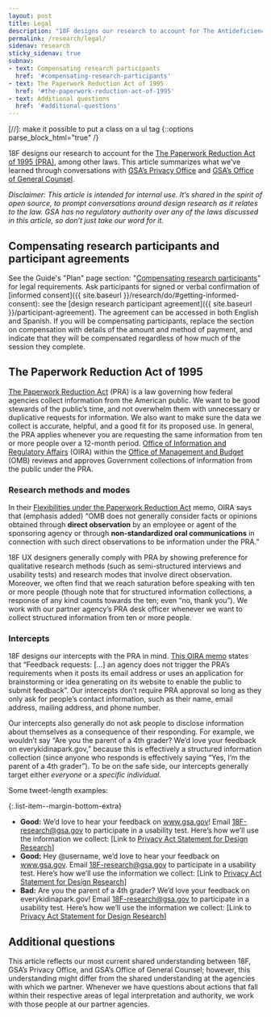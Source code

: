 ```yaml
---
layout: post
title: Legal
description: "18F designs our research to account for The Antideficiency Act and The Paperwork Reduction Act of 1995 (PRA), among other laws."
permalink: /research/legal/
sidenav: research
sticky_sidenav: true
subnav:
- text: Compensating research participants
  href: '#compensating-research-participants'
- text: The Paperwork Reduction Act of 1995
  href: '#the-paperwork-reduction-act-of-1995'
- text: Additional questions
  href: '#additional-questions'
---
```

[//]: make it possible to put a class on a ul tag
{::options parse_block_html="true" /}

18F designs our research to account for the [The Paperwork Reduction Act of 1995 (PRA)](https://pra.digital.gov/), among other laws. This article summarizes what we’ve learned through conversations with [GSA’s Privacy Office](https://www.gsa.gov/reference/gsa-privacy-program) and [GSA’s Office of General Counsel](https://www.gsa.gov/about-us/organization/office-of-general-counsel-overview).

*Disclaimer: This article is intended for internal use. It’s shared in the spirit of open source, to prompt conversations around design research as it relates to the law. GSA has no regulatory authority over any of the laws discussed in this article, so don’t just take our word for it.*


## Compensating research participants and participant agreements

See the Guide's "Plan" page section: "[Compensating research participants]({{site.baseurl}}/research/plan/#compensating-research-participants)" for legal requirements. Ask participants for signed or verbal confirmation of [informed consent]({{ site.baseurl }}/research/do/#getting-informed-consent): see the [design research participant agreement]({{ site.baseurl }}/participant-agreement). The agreement can be accessed in both English and Spanish. If you will be compensating participants, replace the section on compensation with details of the amount and method of payment, and indicate that they will be compensated regardless of how much of the session they complete.


## The Paperwork Reduction Act of 1995

[The Paperwork Reduction Act](https://pra.digital.gov/) (PRA) is a law governing how federal agencies collect information from the American public. We want to be good stewards of the public’s time, and not overwhelm them with unnecessary or duplicative requests for information. We also want to make sure the data we collect is accurate, helpful, and a good fit for its proposed use. In general, the PRA applies whenever you are requesting the same information from ten or more people over a 12-month period. [Office of Information and Regulatory Affairs](https://www.whitehouse.gov/omb/information-regulatory-affairs/) (OIRA) within the [Office of Management and Budget](https://www.whitehouse.gov/omb/) (OMB) reviews and approves Government collections of information from the public under the PRA.

### Research methods and modes

In their [Flexibilities under the Paperwork Reduction Act](https://obamawhitehouse.archives.gov/sites/default/files/omb/inforeg/pra_flexibilities_memo_7_22_16_finalI.pdf) memo, OIRA says that (emphasis added) “OMB does not generally consider facts or opinions obtained through **direct observation** by an employee or agent of the sponsoring agency or through **non-standardized oral communications** in connection with such direct observations to be information under the PRA.”

18F UX designers generally comply with PRA by showing preference for qualitative research methods (such as semi-structured interviews and usability tests) and research modes that involve direct observation. Moreover, we often find that we reach saturation before speaking with ten or more people (though note that for structured information collections, a response of any kind counts towards the ten; even “no, thank you”). We work with our partner agency’s PRA desk officer whenever we want to collect structured information from ten or more people.

### Intercepts

18F designs our intercepts with the PRA in mind. [This OIRA memo](https://obamawhitehouse.archives.gov/sites/default/files/omb/assets/inforeg/SocialMediaGuidance_04072010.pdf) states that “Feedback requests: [...] an agency does not trigger the PRA’s requirements when it posts its email address or uses an application for brainstorming or idea generating on its website to enable the public to submit feedback”. Our intercepts don’t require PRA approval so long as they only ask for people’s contact information, such as their name, email address, mailing address, and phone number.

Our intercepts also generally do not ask people to disclose information about themselves as a consequence of their responding. For example, we wouldn’t say “Are you the parent of a 4th grader? We’d love your feedback on everykidinapark.gov,” because this is effectively a structured information collection (since anyone who responds is effectively saying “Yes, I’m the parent of a 4th grader”). To be on the safe side, our intercepts generally target either *everyone* or a *specific individual.*

Some tweet-length examples:

{:.list-item--margin-bottom-extra}
- **Good:** We’d love to hear your feedback on www.gsa.gov! Email [18F-research@gsa.gov](mailto:18F-research@gsa.gov) to participate in a usability test. Here’s how we’ll use the information we collect: [Link to [Privacy Act Statement for Design Research](https://www.gsa.gov/reference/gsa-privacy-program/privacy-act-statement-for-design-research)]
- **Good:** Hey @username, we’d love to hear your feedback on www.gsa.gov. Email [18F-research@gsa.gov](mailto:18F-research@gsa.gov) to participate in a usability test. Here’s how we’ll use the information we collect: [Link to [Privacy Act Statement for Design Research](https://www.gsa.gov/reference/gsa-privacy-program/privacy-act-statement-for-design-research)]
- **Bad:** Are you the parent of a 4th grader? We’d love your feedback on everykidinapark.gov! Email [18F-research@gsa.gov](mailto:18F-research@gsa.gov) to participate in a usability test. Here’s how we’ll use the information we collect: [Link to [Privacy Act Statement for Design Research](https://www.gsa.gov/reference/gsa-privacy-program/privacy-act-statement-for-design-research)]


## Additional questions

This article reflects our most current shared understanding between 18F, GSA’s Privacy Office, and GSA’s Office of General Counsel; however, this understanding might differ from the shared understanding at the agencies with which we partner. Whenever we have questions about actions that fall within their respective areas of legal interpretation and authority, we work with those people at our partner agencies.
